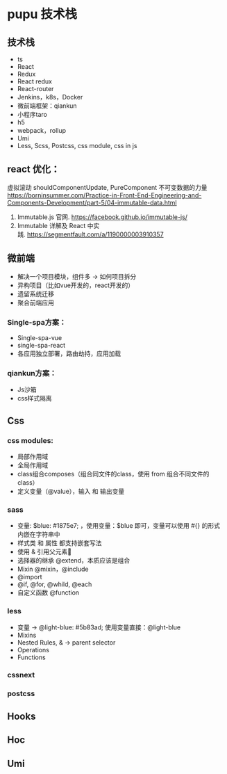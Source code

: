 # pupu 技术栈

## 技术栈

* ts
* React
* Redux
* React redux
* React-router
* Jenkins，k8s，Docker
* 微前端框架：qiankun
* 小程序taro
* h5
* webpack，rollup
* Umi
* Less, Scss, Postcss, css module, css in js

## react 优化：

虚拟滚动
shouldComponentUpdate, PureComponent
不可变数据的力量
https://borninsummer.com/Practice-in-Front-End-Engineering-and-Components-Development/part-5/04-immutable-data.html

1. Immutable.js 官网. https://facebook.github.io/immutable-js/
2. Immutable 详解及 React 中实践. https://segmentfault.com/a/1190000003910357

## 微前端

* 解决一个项目模块，组件多 -> 如何项目拆分
* 异构项目（比如vue开发的，react开发的）
* 遗留系统迁移
* 聚合前端应用

### Single-spa方案：

* Single-spa-vue
* single-spa-react
* 各应用独立部署，路由劫持，应用加载

### qiankun方案：

* Js沙箱
* css样式隔离

## Css

### css modules: 

* 局部作用域
* 全局作用域
* class组合composes（组合同文件的class，使用 from 组合不同文件的class）
* 定义变量（@value），输入 和 输出变量

### sass

* 变量: $blue: #1875e7; ，使用变量：$blue 即可，变量可以使用 #{} 的形式内嵌在字符串中
* 样式类 和 属性 都支持嵌套写法
* 使用 & 引用父元素
* 选择器的继承 @extend，本质应该是组合
* Mixin @mixin，@include
* @import
* @if, @for, @whild, @each
* 自定义函数 @function

### less

* 变量 -> @light-blue: #5b83ad; 使用变量直接：@light-blue
* Mixins
* Nested Rules, & -> parent selector
* Operations
* Functions

### cssnext

### postcss

## Hooks

## Hoc

## Umi
